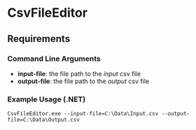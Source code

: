 # CsvFileEditor

## Requirements

### Command Line Arguments

* **input-file**: the file path to the _input_ csv file
* **output-file**: the file path to the _output_ csv file

### Example Usage (.NET)

```
CsvFileEditor.exe --input-file=C:\Data\Input.csv --output-file=C:\Data\Output.csv